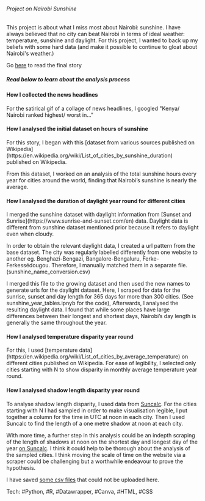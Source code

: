 <h6>Project on Nairobi Sunshine</h6>
This project is about what I miss most about Nairobi: sunshine. I have always believed that no city can beat Nairobi in terms of ideal weather: temperature, sunshine and daylight. For this project, I wanted to back up my beliefs with some hard data (and make it possible to continue to gloat about Nairobi's weather.)

Go [here](https://ivynyayieka.github.io/nairobi_sunshine/) to read the final story

<h5>Read below to learn about the analysis process</h5>

<h4>How I collected the news headlines</h4>
For the satirical gif of a collage of news headlines, I googled "Kenya/ Nairobi ranked highest/ worst in..."


<h4>How I analysed the initial dataset on hours of sunshine</h4>
For this story, I began with this [dataset from various sources published on Wikipedia](https://en.wikipedia.org/wiki/List_of_cities_by_sunshine_duration)  published on Wikipedia.

From this dataset, I worked on an analysis of the total sunshine hours every year for cities around the world, finding that Nairobi’s sunshine is nearly the average.

<h4>How I analysed the  duration of daylight year round for different cities</h4>
I merged the sunshine dataset with daylight information from [Sunset and Sunrise](https://www.sunrise-and-sunset.com/en) data. Daylight data is different from sunshine dataset mentioned prior because it refers to daylight even when cloudy.

 In order to obtain the relevant daylight data, I created a url pattern from the base dataset. The city was regularly labelled differently from one website to another eg. Benghazi-Bengazi, Bangalore-Bengaluru, Ferke-Ferkessédougou. Therefore, I manually matched them in a separate file. (sunshine_name_conversion.csv)

I merged this file to the growing dataset and then used the new names to generate urls for the daylight dataset. Here, I scraped for data for the sunrise, sunset and day length for 365 days for more than 300 cities. (See sunshine_year_tables.ipnyb for the code), Afterwards, I analysed the resulting daylight data. I found that while some places have large differences between their longest and shortest days, Nairobi’s day length is generally the same throughout the year.

<h4>How I analysed temperature disparity year round</h4>
For this, I used [temperature data](https://en.wikipedia.org/wiki/List_of_cities_by_average_temperature) on different cities published on Wikipedia. For ease of legibility, I selected only cities starting with N to show disparity in monthly average temperature year round. 

<h4>How I analysed shadow length disparity year round</h4>

To analyse shadow  length disparity, I used data from [Suncalc](https://www.suncalc.org/#/40.4106,-3.4997,3/2020.11.23/11:23/1/2). For the cities starting with N I had sampled in order to make visualisation legible, I put together a column for the time in UTC at noon in each city. Then I used Suncalc to find the length of a one metre shadow at noon at each city.

With more time, a further step in this analysis could be an indepth scraping of the length of shadows at noon on the shortest day and longest day of the year [on Suncalc](https://www.suncalc.org/#/-1.2835,36.8238,11/2020.11.23/11:23/1/2). I think it could help to be thorough about the analysis of the sampled cities. I think moving the scale of time on the website via a scraper could be challenging but a worthwhile endeavour to prove the hypothesis.

I have saved [some csv files](https://drive.google.com/drive/folders/1vHdm6bCcIEM7TdyfS7OysJ_hxcskXtVW?usp=sharing) that could not be uploaded here. 

Tech: #Python, #R, #Datawrapper, #Canva, #HTML, #CSS
